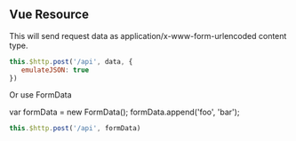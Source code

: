 ## Vue Resource

This will send request data as application/x-www-form-urlencoded content type.
```javascript
this.$http.post('/api', data, {
   emulateJSON: true
})
```
Or use FormData

var formData = new FormData();
formData.append('foo', 'bar');
```javascript
this.$http.post('/api', formData)
```

